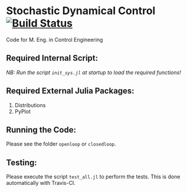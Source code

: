 # Stochastic Dynamical Control [![Build Status](https://travis-ci.org/stelmo/Stochastic-Dynamical-Control-Code.svg?branch=master)](https://travis-ci.org/stelmo/Stochastic-Dynamical-Control-Code)
Code for M. Eng. in Control Engineering

## Required Internal Script:

*NB: Run the script `init_sys.jl` at startup to load the required functions!*

## Required External Julia Packages:

1. Distributions
2. PyPlot

## Running the Code:

Please see the folder `openloop` or `closedloop`.

## Testing:

Please execute the script `test_all.jl` to perform the tests. This is done automatically with Travis-CI.
